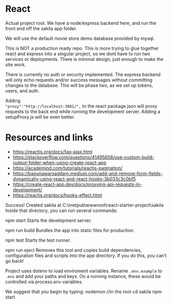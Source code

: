 # React

Actual project root. We have a node/express backend here, and run the front end off the sakila app folder.

We will use the default movie store demo database provided by mysql.

This is NOT a production ready repo. This is more trying to glue together react and express into a singular project, so we dont have to run two services or deployments. There is minimal design, just enough to make the site work.

There is currently no auth or security implemented. The express backend will only echo requests and/or success messages without committing changes to the database. This will be phase two, as we set up tokens, users, and auth.

Adding   
`"proxy":"http://localhost:3001/",`
to the react package.json will proxy requests to the back end while running the development server. Adding a setupProxy.js will be even better.

# Resources and links
* https://reactjs.org/docs/faq-ajax.html
* https://stackoverflow.com/questions/41495658/use-custom-build-output-folder-when-using-create-react-app
* https://academind.com/tutorials/reactjs-pagination/
* https://bapunawarsaddam.medium.com/add-and-remove-form-fields-dynamically-using-react-and-react-hooks-3b033c3c0bf5
* https://create-react-app.dev/docs/proxying-api-requests-in-development/
* https://reactjs.org/docs/hooks-effect.html


Success! Created sakila at C:\inetpub\wwwroot\react-starter-project\sakila
Inside that directory, you can run several commands:

  npm start
    Starts the development server.

  npm run build
    Bundles the app into static files for production.

  npm test
    Starts the test runner.

  npm run eject
    Removes this tool and copies build dependencies, configuration files
    and scripts into the app directory. If you do this, you can’t go back!

Project uses dotenv to load enviroment variables. Rename `.env.example` to `.env` and add your paths and keys. On a running instance, these would be controlled via process.env variables.

We suggest that you begin by typing:
  nodemon //in the root
  cd sakila
  npm start
